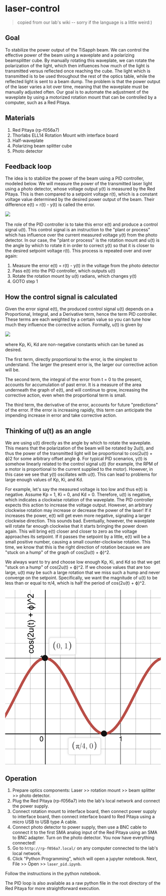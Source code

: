 # laser-control
> copied from our lab's wiki -- sorry if the language is a little weird:)

## Goal

To stabilize the power output of the TiSapph beam. We can control the effective power of the beam using a waveplate and a polarizing beamsplitter cube. By manually rotating this waveplate, we can rotate the polarization of the light, which then influences how much of the light is transmitted versus reflected once reaching the cube. The light which is transmitted is to be used throughout the rest of the optics table, while the reflected light is sent to a beam dump. The problem is that the power output of the laser varies a lot over time, meaning that the waveplate must be manually adjusted often. Our goal is to automate the adjustment of the waveplate by using a motorized rotation mount that can be controlled by a computer, such as a Red Pitaya.

## Materials

1. Red Pitaya (rp-f056a7)
2. Thorlabs ELL14 Rotation Mount with interface board
3. Half-waveplate
4. Polarizing beam splitter cube
5. Photo detector

## Feedback loop

The idea is to stabilize the power of the beam using a PID controller, modeled below. We will measure the power of the transmitted laser light using a photo detector, whose voltage output y(t) is measured by the Red Pitaya. This is then compared to a setpoint voltage r(t), which is a constant voltage value determined by the desired power output of the beam. Their difference e(t) = r(t) - y(t) is called the error.

![](https://upload.wikimedia.org/wikipedia/commons/thumb/4/43/PID_en.svg/2880px-PID_en.svg.png)

The role of the PID controller is to take this error e(t) and produce a control signal u(t). This control signal is an instruction to the "plant or process" which has influence over the current measured voltage y(t) from the photo detector. In our case, the "plant or process" is the rotation mount and u(t) is the angle by which to rotate it in order to correct y(t) so that it is closer to the desired setpoint voltage r(t). This process is repeated over and over again:

1. Measure the error e(t) = r(t) - y(t) in the voltage from the photo detector
2. Pass e(t) into the PID controller, which outputs u(t)
3. Rotate the rotation mount by u(t) radians, which changes y(t)
4. GOTO step 1

## How the control signal is calculated

Given the error signal e(t), the produced control signal u(t) depends on a Proportional, Integral, and a Derivative term, hence the term PID controller. These terms are each weighted by a certain value so you can tune how much they influence the corrective action. Formally, u(t) is given by

![](https://wikimedia.org/api/rest_v1/media/math/render/svg/4037a97c29467502e1dc6b4ed81d561b661a2eb1)

where Kp, Ki, Kd are non-negative constants which can be tuned as desired.

The first term, directly proportional to the error, is the simplest to understand. The larger the present error is, the larger our corrective action will be.

The second term, the integral of the error from t = 0 to the present, accounts for accumulation of past error. It is a measure of the area underneath the graph of e(t), and will continue to grow, increasing the corrective action, even when the proportional term is small.

The third term, the derivative of the error, accounts for future "predictions" of the error. If the error is increasing rapidly, this term can anticipate the impending increase in error and take corrective action.

## Thinking of u(t) as an angle

We are using u(t) directly as the angle by which to rotate the waveplate. This means that the polarization of the beam will be rotated by 2u(t), and thus the power of the transmitted light will be proportional to cos(2u(t) + ϕ)2 for some arbitrary offset angle ϕ. For typical PID scenarios, y(t) is somehow linearly related to the control signal u(t) (for example, the RPM of a motor is proportional to the current supplied to the motor). However, in this case we see that y(t) oscillates with u(t). This can lead to problems for large enough values of Kp, Ki, and Kd.

For example, let's say the measured voltage is too low and thus e(t) is negative. Assume Kp = 1, Ki = 0, and Kd = 0. Therefore, u(t) is negative, which indicates a clockwise rotation of the waveplate. The PID controller expects this action to increase the voltage output. However, an arbitrary clockwise rotation may increase or decrease the power of the laser! If it increases the power, e(t) will get even more negative, signaling a larger clockwise direction. This sounds bad. Eventually, however, the waveplate will rotate far enough clockwise that it starts bringing the power down again. This will bring e(t) closer and closer to zero as the voltage approaches its setpoint. If it passes the setpoint by a little, e(t) will be a small positive number, causing a small counter-clockwise rotation. This time, we know that this is the right direction of rotation because we are "stuck on a hump" of the graph of cos(2u(t) + ϕ)^2.

We always want to try and choose low enough Kp, Ki, and Kd so that we get "stuck on a hump" of cos(2u(t) + ϕ)^2. If we choose values that are too large, u(t) may be such a large rotation that we miss such a hump and never converge on the setpoint. Specifically, we want the magnitude of u(t) to be less than or equal to π/4, which is half the period of cos(2u(t) + ϕ)^2.

![](img/graph1.png)

## Operation

1. Prepare optics components: Laser >> rotation mount >> beam splitter >> photo detector.
2. Plug the Red Pitaya (rp-f056a7) into the lab's local network and connect the power supply.
3. Connect rotation mount to interface board, then connect power supply to interface board, then connect interface board to Red Pitaya using a micro USB to USB type A cable.
4. Connect photo detector to power supply, then use a BNC cable to connect it to the first SMA analog input of the Red Pitaya using an SMA to BNC adapter. Turn on the photo detector. You now have everything connected!
5. Go to ​`http://rp-f056a7.local/` on any computer connected to the lab's local network.
6. Click "Python Programming", which will open a jupyter notebook. Next, File >> Open >> `laser_pid.ipynb`.

Follow the instructions in the python notebook.

The PID loop is also available as a raw python file in the root directory of the Red Pitaya for more straightforward execution.
